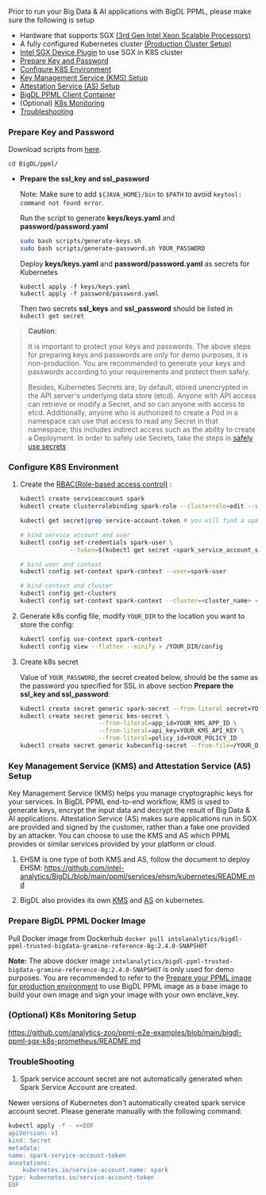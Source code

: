 Prior to run your Big Data & AI applications with BigDL PPML, please make sure the following is setup

* Hardware that supports SGX [(3rd Gen Intel Xeon Scalable Processors)](https://www.intel.com/content/www/us/en/products/docs/processors/xeon/3rd-gen-xeon-scalable-processors-brief.html)
* A fully configured Kubernetes cluster [(Production Cluster Setup)](https://kubernetes.io/docs/setup/production-environment/#production-cluster-setup)
* [Intel SGX Device Plugin](https://bigdl.readthedocs.io/en/latest/doc/PPML/QuickStart/deploy_intel_sgx_device_plugin_for_kubernetes.html) to use SGX in K8S cluster
* [Prepare Key and Password](#prepare-key-and-password)
* [Configure K8S Environment](#configure-k8s-environment)
* [Key Management Service (KMS) Setup](#key-management-service-kms-and-attestation-service-as-setup)
* [Attestation Service (AS) Setup](#key-management-service-kms-and-attestation-service-as-setup)
* [BigDL PPML Client Container](#start-bigdl-ppml-client-container)
* (Optional) [K8s Monitoring](#optional-k8s-monitioring-setup)
* [Troubleshooting](#troubleshooting)

### Prepare Key and Password
Download scripts from [here](https://github.com/intel-analytics/BigDL).

```
cd BigDL/ppml/
```

* **Prepare the ssl_key and ssl_password**
  
  Note: Make sure to add `${JAVA_HOME}/bin` to `$PATH` to avoid `keytool: command not found error`.

  Run the script to generate **keys/keys.yaml** and **password/password.yaml**
  ```bash
  sudo bash scripts/generate-keys.sh
  sudo bash scripts/generate-password.sh YOUR_PASSWORD
  ```

  Deploy **keys/keys.yaml** and **password/password.yaml** as secrets for Kubernetes
  ```
  kubectl apply -f keys/keys.yaml
  kubectl apply -f password/password.yaml
  ```
  Then two secrets **ssl_keys** and **ssl_password** should be listed in `kubectl get secret`
   

>**Caution**: 
>
>It is important to protect your keys and passwords. The above steps for preparing keys and passwords are only for demo purposes, it is non-production. You are recommended to generate your keys and passwords according to your requirements and protect them safely.
>
>Besides, Kubernetes Secrets are, by default, stored unencrypted in the API server's underlying data store (etcd). Anyone with API access can retrieve or modify a Secret, and so can anyone with access to etcd. Additionally, anyone who is authorized to create a Pod in a namespace can use that access to read any Secret in that namespace; this includes indirect access such as the ability to create a Deployment. In order to safely use Secrets, take the steps in [safely use secrets](https://kubernetes.io/docs/concepts/configuration/secret/)

### Configure K8S Environment

1. Create the [RBAC(Role-based access control)](https://spark.apache.org/docs/latest/running-on-kubernetes.html#rbac) :

    ```bash
    kubectl create serviceaccount spark
    kubectl create clusterrolebinding spark-role --clusterrole=edit --serviceaccount=default:spark --namespace=default

    kubectl get secret|grep service-account-token # you will find a spark service account secret, format like spark-token-12345

    # bind service account and user
    kubectl config set-credentials spark-user \
                  --token=$(kubectl get secret <spark_service_account_secret> -o jsonpath={.data.token} | base64 -d)

    # bind user and context
    kubectl config set-context spark-context --user=spark-user

    # bind context and cluster
    kubectl config get-clusters
    kubectl config set-context spark-context --cluster=<cluster_name> --user=spark-user
    ```


2. Generate k8s config file, modify `YOUR_DIR` to the location you want to store the config:

    ```bash
    kubectl config use-context spark-context
    kubectl config view --flatten --minify > /YOUR_DIR/config
    ```
3. Create k8s secret
    
    Value of `YOUR_PASSWORD`, the secret created below, should be the same as the password you specified for SSL in above section **Prepare the ssl_key and ssl_password**:
    ```bash
    kubectl create secret generic spark-secret --from-literal secret=YOUR_PASSWORD
    kubectl create secret generic kms-secret \
                          --from-literal=app_id=YOUR_KMS_APP_ID \
                          --from-literal=api_key=YOUR_KMS_API_KEY \
                          --from-literal=policy_id=YOUR_POLICY_ID
    kubectl create secret generic kubeconfig-secret --from-file=/YOUR_DIR/config
    ```

### Key Management Service (KMS) and Attestation Service (AS) Setup
Key Management Service (KMS) helps you manage cryptographic keys for your services. In BigDL PPML end-to-end workflow, KMS is used to generate keys, encrypt the input data and decrypt the result of Big Data & AI applications. Attestation Service (AS) makes sure applications run in SGX are provided and signed by the customer, rather than a fake one provided by an attacker. You can choose to use the KMS and AS which PPML provides or similar services provided by your platform or cloud.

1. EHSM is one type of both KMS and AS, follow the document to deploy EHSM: https://github.com/intel-analytics/BigDL/blob/main/ppml/services/ehsm/kubernetes/README.md

2. BigDL also provides its own [KMS](https://github.com/Uxito-Ada/BigDL/tree/main/ppml/services/bigdl-kms/kubernetes#deploy-bigdl-kms-key-management-service-on-kubernetes) and [AS](https://github.com/Uxito-Ada/BigDL/tree/main/ppml/services/bigdl-attestation-service/kubernetes#deploy-bigdl-remote-attestation-service-on-kubernetes) on kubernetes. 

### Prepare BigDL PPML Docker Image

Pull Docker image from Dockerhub
    ```
    docker pull intelanalytics/bigdl-ppml-trusted-bigdata-gramine-reference-8g:2.4.0-SNAPSHOT
    ```

**Note:** The above docker image `intelanalytics/bigdl-ppml-trusted-bigdata-gramine-reference-8g:2.4.0-SNAPSHOT` is only used for demo purposes. You are recommended to refer to the [Prepare your PPML image for production environment](./../README.md#step-1-prepare-your-ppml-image-for-production-environment) to use BigDL PPML image as a base image to build your own image and sign your image with your own enclave_key.

### (Optional) K8s Monitoring Setup
https://github.com/analytics-zoo/ppml-e2e-examples/blob/main/bigdl-ppml-sgx-k8s-prometheus/README.md

### TroubleShooting
1. Spark service account secret are not automatically generated when Spark Service Account are created.

Newer versions of Kubernetes don't automatically created spark service account secret. Please generate manually with the following command:
```bash
kubectl apply -f - <<EOF
apiVersion: v1
kind: Secret
metadata:
name: spark-service-account-token
annotations:
    kubernetes.io/service-account.name: spark
type: kubernetes.io/service-account-token
EOF
```